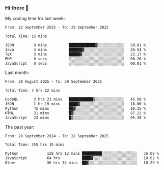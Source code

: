 ### Hi there 👋

My coding time for last week:

<!--START_SECTION:week-->

```txt
From: 22 September 2025 - To: 29 September 2025

Total Time: 16 mins

JSON         8 mins          ████████████▓░░░░░░░░░░░░   50.01 %
Java         4 mins          ██████▓░░░░░░░░░░░░░░░░░░   26.54 %
TeX          3 mins          █████▓░░░░░░░░░░░░░░░░░░░   23.17 %
PHP          0 secs          ░░░░░░░░░░░░░░░░░░░░░░░░░   00.26 %
JavaScript   0 secs          ░░░░░░░░░░░░░░░░░░░░░░░░░   00.01 %
```

<!--END_SECTION:week-->

Last month:

<!--START_SECTION:month-->

```txt
From: 30 August 2025 - To: 29 September 2025

Total Time: 7 hrs 22 mins

CodeQL       3 hrs 21 mins   ███████████▒░░░░░░░░░░░░░   45.58 %
JSON         1 hr 19 mins    ████▓░░░░░░░░░░░░░░░░░░░░   18.00 %
Python       45 mins         ██▓░░░░░░░░░░░░░░░░░░░░░░   10.35 %
HTML         31 mins         █▓░░░░░░░░░░░░░░░░░░░░░░░   07.22 %
JavaScript   23 mins         █▒░░░░░░░░░░░░░░░░░░░░░░░   05.30 %
```

<!--END_SECTION:month-->

The past year:

<!--START_SECTION:year-->

```txt
From: 28 September 2024 - To: 28 September 2025

Total Time: 355 hrs 19 mins

Python             128 hrs 12 mins █████████░░░░░░░░░░░░░░░░   36.08 %
JavaScript         64 hrs          ████▓░░░░░░░░░░░░░░░░░░░░   18.02 %
Other              36 hrs 34 mins  ██▓░░░░░░░░░░░░░░░░░░░░░░   10.29 %
```

<!--END_SECTION:year-->
